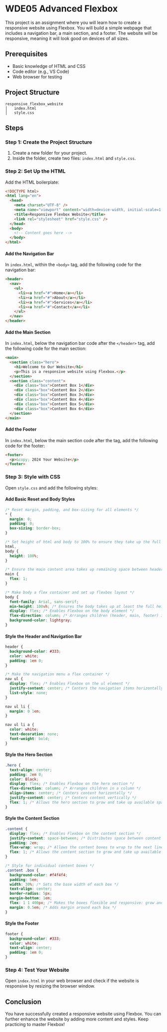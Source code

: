 # WDE05 Advanced Flexbox

This project is an assignment where you will learn how to create a responsive website using Flexbox. You will build a simple webpage that includes a navigation bar, a main section, and a footer. The website will be responsive, meaning it will look good on devices of all sizes.

## Prerequisites

- Basic knowledge of HTML and CSS
- Code editor (e.g., VS Code)
- Web browser for testing

## Project Structure

```
responsive_flexbox_website
│   index.html
│   style.css
```

## Steps

### Step 1: Create the Project Structure

1. Create a new folder for your project.
2. Inside the folder, create two files: `index.html` and `style.css`.

### Step 2: Set Up the HTML

Add the HTML boilerplate:

```html
<!DOCTYPE html>
<html lang="en">
  <head>
    <meta charset="UTF-8" />
    <meta name="viewport" content="width=device-width, initial-scale=1.0" />
    <title>Responsive Flexbox Website</title>
    <link rel="stylesheet" href="style.css" />
  </head>
  <body>
    <!-- Content goes here -->
  </body>
</html>
```

#### Add the Navigation Bar

In `index.html`, within the `<body>` tag, add the following code for the navigation bar:

```html
<header>
  <nav>
    <ul>
      <li><a href="#">Home</a></li>
      <li><a href="#">About</a></li>
      <li><a href="#">Services</a></li>
      <li><a href="#">Contact</a></li>
    </ul>
  </nav>
</header>
```

#### Add the Main Section

In `index.html`, below the navigation bar code after the `</header>` tag, add the following code for the main section:

```html
<main>
  <section class="hero">
    <h1>Welcome to Our Website</h1>
    <p>This is a responsive website using Flexbox.</p>
  </section>
  <section class="content">
    <div class="box">Content Box 1</div>
    <div class="box">Content Box 2</div>
    <div class="box">Content Box 3</div>
    <div class="box">Content Box 4</div>
    <div class="box">Content Box 5</div>
    <div class="box">Content Box 6</div>
  </section>
</main>
```

#### Add the Footer

In `index.html`, below the main section code after the </main> tag, add the following code for the footer:

```html
<footer>
  <p>&copy; 2024 Your Website</p>
</footer>
```

### Step 3: Style with CSS

Open `style.css` and add the following styles:

#### Add Basic Reset and Body Styles

```css
/* Reset margin, padding, and box-sizing for all elements */
* {
  margin: 0;
  padding: 0;
  box-sizing: border-box;
}

/* Set height of html and body to 100% to ensure they take up the full height of the viewport */
html,
body {
  height: 100%;
}

/* Ensure the main content area takes up remaining space between header and footer */
main {
  flex: 1;
}

/* Make body a flex container and set up flexbox layout */
body {
  font-family: Arial, sans-serif;
  min-height: 100vh; /* Ensures the body takes up at least the full height of the viewport */
  display: flex; /* Enables Flexbox on the body element */
  flex-direction: column; /* Arranges children (header, main, footer) in a column */
  background-color: lightgray;
}
```

#### Style the Header and Navigation Bar

```css
header {
  background-color: #333;
  color: white;
  padding: 1em 0;
}

/* Make the navigation menu a flex container */
nav ul {
  display: flex; /* Enables Flexbox on the ul element */
  justify-content: center; /* Centers the navigation items horizontally */
  list-style: none;
}

nav ul li {
  margin: 0 1em;
}

nav ul li a {
  color: white;
  text-decoration: none;
  font-weight: bold;
}
```

#### Style the Hero Section

```css
.hero {
  text-align: center;
  padding: 2em 0;
  color: Black;
  display: flex; /* Enables Flexbox on the hero section */
  flex-direction: column; /* Arranges children in a column */
  align-items: center; /* Centers content horizontally */
  justify-content: center; /* Centers content vertically */
  flex: 1; /* Allows the hero section to grow and take up available space */
}
```

#### Style the Content Section

```css
.content {
  display: flex; /* Enables Flexbox on the content section */
  justify-content: space-between; /* Distributes space between content boxes */
  padding: 2em;
  flex-wrap: wrap; /* Allows the content boxes to wrap to the next line if needed */
  flex: 1; /* Allows the content section to grow and take up available space */
}

/* Style for individual content boxes */
.content .box {
  background-color: #f4f4f4;
  padding: 5em;
  width: 30%; /* Sets the base width of each box */
  text-align: center;
  border-radius: 5px;
  margin-bottom: 1em;
  flex: 1 1 400px; /* Makes the boxes flexible and responsive: grow and shrink, with a minimum width of 400px */
  margin: 0.5em; /* Adds margin around each box */
}
```

#### Style the Footer

```css
footer {
  background-color: #333;
  color: white;
  text-align: center;
  padding: 1em 0;
}
```

### Step 4: Test Your Website

Open `index.html` in your web browser and check if the website is responsive by resizing the browser window.

## Conclusion

You have successfully created a responsive website using Flexbox. You can further enhance the website by adding more content and styles. Keep practicing to master Flexbox!
